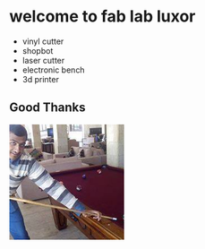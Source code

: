 # welcome to fab lab luxor
- vinyl cutter
- shopbot
- laser cutter
- electronic bench
- 3d printer
## Good Thanks

![Fab Lab Manager](peter.jpg)
